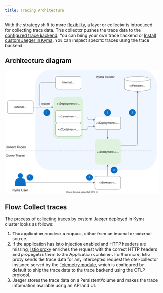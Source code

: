 ```yaml
---
title: Tracing Architecture
---
```


With the strategy shift to more [flexibility](https://blogs.sap.com/2022/09/25/from-observability-to-telemetry-a-strategy-shift-in-sap-btp-kyma-runtime/), a layer or collector is introduced for collecting trace data. This collector pushes the trace data to the [configured trace backend](../../01-overview/main-areas/telemetry/telemetry-03-traces.md#setting-up-a-tracepipeline). You can bring your own trace backend or [Install custom Jaeger in Kyma](https://github.com/kyma-project/examples/tree/main/jaeger). You can inspect specific traces using the trace backend.

## Architecture diagram

![Tracing architecture](./assets/obsv-tracing-architecture.svg)

## Flow: Collect traces

The process of collecting traces by custom Jaeger deployed in Kyma cluster looks as follows:

1. The application receives a request, either from an internal or external source.
2. If the application has Istio injection enabled and HTTP headers are missing, [Istio proxy](https://github.com/istio/proxy) enriches the request with the correct HTTP headers and propagates them to the Application container. Furthermore, Istio proxy sends the trace data for any intercepted request the otel-collector instance served by the [Telemetry module](./../../01-overview/main-areas/telemetry/README.md), which is configured by default to ship the trace data to the trace backend using the OTLP protocol.  
3. Jaeger stores the trace data on a PersistentVolume and makes the trace information available using an API and UI.
